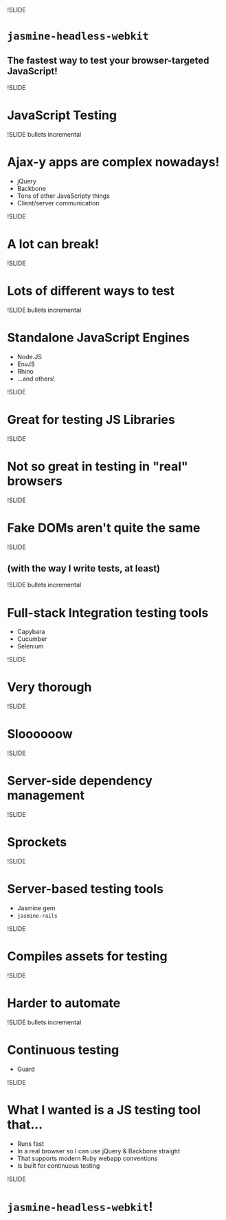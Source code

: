 !SLIDE
# `jasmine-headless-webkit`
## The fastest way to test your browser-targeted JavaScript!

!SLIDE
# JavaScript Testing

!SLIDE bullets incremental
# Ajax-y apps are complex nowadays!

* jQuery
* Backbone
* Tons of other JavaScripty things
* Client/server communication

!SLIDE
# A lot can break!

!SLIDE
# Lots of different ways to test

!SLIDE bullets incremental
# Standalone JavaScript Engines

* Node.JS
* EnvJS
* Rhino
* ...and others!

!SLIDE
# Great for testing JS Libraries

!SLIDE
# Not so great in testing in "real" browsers

!SLIDE
# Fake DOMs aren't quite the same

!SLIDE
## (with the way I write tests, at least)

!SLIDE bullets incremental
# Full-stack Integration testing tools

* Capybara
* Cucumber
* Selenium

!SLIDE
# Very thorough

!SLIDE
# Sloooooow

!SLIDE
# Server-side dependency management

!SLIDE
# Sprockets

!SLIDE
# Server-based testing tools

* Jasmine gem
* `jasmine-rails`

!SLIDE
# Compiles assets for testing

!SLIDE
# Harder to automate

!SLIDE bullets incremental
# Continuous testing

* Guard

!SLIDE
# What I wanted is a JS testing tool that...

* Runs fast
* In a real browser so I can use jQuery & Backbone straight
* That supports modern Ruby webapp conventions
* Is built for continuous testing

!SLIDE
# `jasmine-headless-webkit`!

